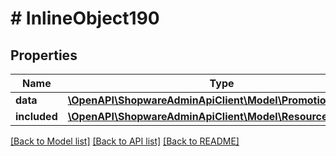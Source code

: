 # # InlineObject190

## Properties

Name | Type | Description | Notes
------------ | ------------- | ------------- | -------------
**data** | [**\OpenAPI\ShopwareAdminApiClient\Model\PromotionDiscount**](PromotionDiscount.md) |  | [optional]
**included** | [**\OpenAPI\ShopwareAdminApiClient\Model\Resource[]**](Resource.md) |  | [optional]

[[Back to Model list]](../../README.md#models) [[Back to API list]](../../README.md#endpoints) [[Back to README]](../../README.md)
